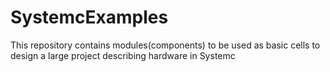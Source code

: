 # SystemcExamples
This repository contains modules(components) to be used as basic cells to design a large project describing hardware in Systemc
